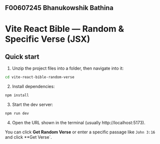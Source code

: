 ## F00607245  Bhanukowshik Bathina
# Vite React Bible — Random & Specific Verse (JSX)

## Quick start

1. Unzip the project files into a folder, then navigate into it:

```bash
cd vite-react-bible-random-verse
```

2. Install dependencies:

```bash
npm install
```

3. Start the dev server:

```bash
npm run dev
```

4. Open the URL shown in the terminal (usually http://localhost:5173).

You can click **Get Random Verse** or enter a specific passage like `John 3:16` and click **Get Verse`.
